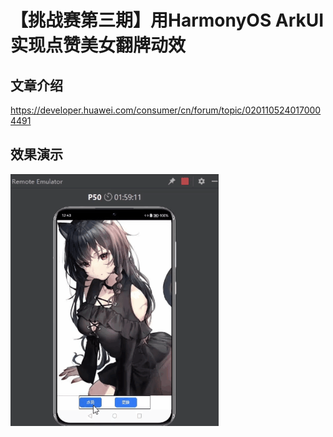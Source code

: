 # 【挑战赛第三期】用HarmonyOS ArkUI实现点赞美女翻牌动效


## 文章介绍

<https://developer.huawei.com/consumer/cn/forum/topic/0201105240170004491>

## 效果演示

![image](screenshots/GiveThumbsUp.gif)

